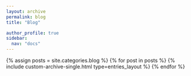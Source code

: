 ```yaml
---
layout: archive
permalink: blog
title: "Blog"

author_profile: true
sidebar:
  nav: "docs"
---
```


{% assign posts = site.categories.blog %}
{% for post in posts %}
  {% include custom-archive-single.html type=entries_layout %}
{% endfor %}